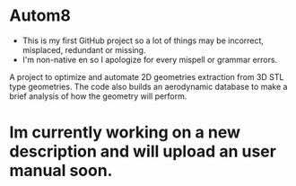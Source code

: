 # Autom8

- This is my first GitHub project so a lot of things may be incorrect, misplaced, redundant or missing.
- I'm non-native en so I apologize for every mispell or grammar errors.

A project to optimize and automate 2D geometries extraction from 3D STL type geometries.
The code also builds an aerodynamic database to make a brief analysis of how the geometry will perform.

# Im currently working on a new description and will upload an user manual soon.
